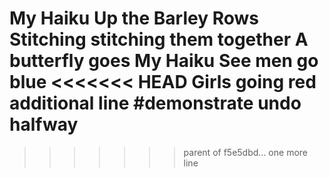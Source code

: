 My Haiku
Up the Barley Rows
Stitching stitching them together
A butterfly goes
My Haiku
See men go blue
<<<<<<< HEAD
Girls going red
additional line
#demonstrate undo halfway
=======
>>>>>>> parent of f5e5dbd... one more line
